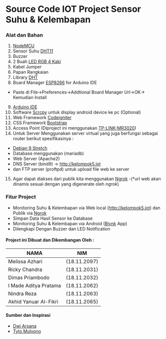 # Source Code IOT Project Sensor Suhu & Kelembapan

### Alat dan Bahan
1. [NodeMCU](https://www.tokopedia.com/kakakstoree/nodemcu-v3-lolin-lua-wifi-board-based-esp8266-arduino-ready)
2. Sensor Suhu [DHT11](https://www.amazon.com/Breakout-DHT11-Temperature-Humidity-Sensor/dp/B01J0M3X3Y)
3. Buzzer
4. 2 Buah [LED RGB 4 Kaki](https://shopee.co.id/LED-RGB-Common-Cathode-5mm-4-kaki-Multicolor-Clear-Diode-Ultra-Bright-i.2178321.294270478)
5. Kabel Jumper
6. Papan Rangkaian
7. Library [DHT](https://github.com/adafruit/DHT-sensor-library)
8. Board Manager [ESP8266](https://arduino.esp8266.com/stable/package_esp8266com_index.json) for Arduino IDE
- Paste di File->Preferences->Addtional Board Manager Url->OK-> Kemudian Install
9. [Arduino IDE](https://www.arduino.cc/en/Main/Software)
10. Software [Scrcpy](https://github.com/Genymobile/scrcpy) untuk display android device ke pc (Optional)
11. Web Framework [Codeigniter](https://codeigniter.com/)
12. CSS Framework [Bootstrap](https://getbootstrap.com/)
13. Access Point (Diproject ini menggunakan [TP-LINK-MR3020](https://www.tp-link.com/id/home-networking/3g-4g-router/tl-mr3020/))
14. Untuk Server Menggunakan server virtual yang juga berfungsi sebagai router berikut spesifikasinya :
- [Debian 9 Stretch](http://kambing.ui.ac.id/iso/debian/9.7.0/amd64/iso-cd/)
- Database menggunakan (mariadb)
- Web Server (Apache2)
- DNS Server (bind9) -> http://kelompok5.iot
- dan FTP server (proftpd) untuk upload file web ke server
15. Agar dapat diakses dari publik kita menggunakan [Ngrok](https://ngrok.com/) 
-(*url web akan dinamis sesuai dengan yang digenerate oleh ngrok)

### Fitur Project

- Monitoring Suhu & Kelembapan via Web local (http://kelompok5.iot) dan Publik via [Ngrok](https://ngrok.com/)
- Simpan Data Hasil Sensor ke Database
- Monitoring Suhu & Kelembapan via Android ([Blynk](https://blynk.io/) App)
- Dilengkapi Dengan Buzzer dan LED Notification

#### Project ini Dibuat dan Dikembangan Oleh : 

NAMA | NIM
------------ | -------------
Melissa Azhari          |(18.11.2097)
Ricky Chandra	        |(18.11.2031)
Dimas Priambodo	        |(18.11.2032)
I Made Aditya Pratama	|(18.11.2062)
Nindra Reza	            |(18.11.2063)
Akhid Yanuar Al-Fikri	|(18.11.2065)

#### Sumber dan Inspirasi
- [Dwi Arsana](https://www.youtube.com/watch?v=RFJZcJATbMU)
- [Tyto Mulyono](https://www.youtube.com/watch?v=uNU_d7M3FAg)

